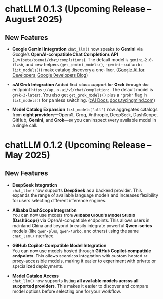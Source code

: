 # chatLLM 0.1.3 (Upcoming Release – August 2025)

## New Features

* **Google Gemini Integration**
  `chat_llm()` now speaks to **Gemini** via Google’s **OpenAI-compatible Chat Completions API** (`…/v1beta/openai/chat/completions`). The default model is `gemini-2.0-flash`, and new helpers (`get_gemini_models()`, `"gemini"` option in `list_models()`) make catalog discovery a one-liner. ([Google AI for Developers][1], [Google Developers Blog][2])

* **xAI Grok Integration**
  Added first-class support for **Grok** through the endpoint `https://api.x.ai/v1/chat/completions`. The default model is `grok-3-latest`. You also get `get_grok_models()` plus a `"grok"` flag in `list_models()` for painless switching. ([xAI Docs][3], [docs.typingmind.com][4])

* **Model Catalog Expansion**
  `list_models("all")` now aggregates catalogs from **eight providers**—OpenAI, Groq, Anthropic, DeepSeek, DashScope, GitHub, **Gemini**, and **Grok**—so you can inspect every available model in a single call.

[1]: https://ai.google.dev/gemini-api/docs/openai?utm_source=chatgpt.com "OpenAI compatibility | Gemini API | Google AI for Developers"
[2]: https://developers.googleblog.com/en/gemini-is-now-accessible-from-the-openai-library/?utm_source=chatgpt.com "Gemini is now accessible from the OpenAI Library"
[3]: https://docs.x.ai/docs/api-reference?utm_source=chatgpt.com "REST API Reference"
[4]: https://docs.typingmind.com/manage-and-connect-ai-models/xai-%28grok-ai%29?utm_source=chatgpt.com "xAI (Grok AI)"


# chatLLM 0.1.2 (Upcoming Release – May 2025)

## New Features

- **DeepSeek Integration**  
  `chat_llm()` now supports **DeepSeek** as a backend provider. This expands the range of available language models and increases flexibility for users selecting different inference engines.

- **Alibaba DashScope Integration**  
  You can now use models from **Alibaba Cloud’s Model Studio (DashScope)** via OpenAI-compatible endpoints. This allows users in mainland China and beyond to easily integrate powerful **Qwen-series** models (like `qwen-plus`, `qwen-turbo`, and others) using the same `chat_llm()` interface.

- **GitHub Copilot-Compatible Model Integration**  
  You can now use models hosted through **GitHub Copilot-compatible endpoints**. This allows seamless integration with custom-hosted or proxy-accessible models, making it easier to experiment with private or specialized deployments.

- **Model Catalog Access**  
  `chat_llm()` now supports listing **all available models across all supported providers**. This makes it easier to discover and compare model options before selecting one for your workflow.
